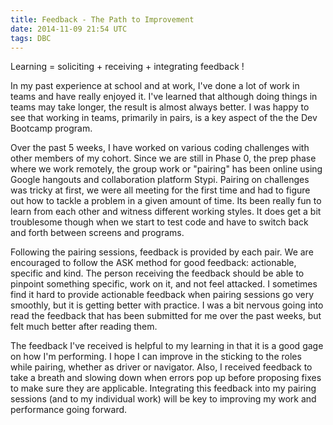 ```yaml
---
title: Feedback - The Path to Improvement
date: 2014-11-09 21:54 UTC
tags: DBC
---
```


Learning = soliciting + receiving + integrating feedback !

In my past experience at school and at work, I've done a lot of work in teams and have really enjoyed it. I've learned that although doing things in teams may take longer, the result is almost always better. I was happy to see that working in teams, primarily in pairs, is a key aspect of the the Dev Bootcamp program.

Over the past 5 weeks, I have worked on various coding challenges with other members of my cohort. Since we are still in Phase 0, the prep phase where we work remotely, the group work or "pairing" has been online using Google hangouts and collaboration platform Stypi. Pairing on challenges was tricky at first, we were all meeting for the first time and had to figure out how to tackle a problem in a given amount of time. Its been really fun to learn from each other and witness different working styles. It does get a bit troublesome though when we start to test code and have to switch back and forth between screens and programs.

Following the pairing sessions, feedback is provided by each pair. We are encouraged to follow the ASK method for good feedback: actionable, specific and kind. The person receiving the feedback should be able to pinpoint something specific, work on it, and not feel attacked. I sometimes find it hard to provide actionable feedback when pairing sessions go very smoothly, but it is getting better with practice. I was a bit nervous going into read the feedback that has been submitted for me over the past weeks, but felt much better after reading them.

The feedback I've received is helpful to my learning in that it is a good gage on how I'm performing. I hope I can improve in the sticking to the roles while pairing, whether as driver or navigator. Also, I received feedback to take a breath and slowing down when errors pop up before proposing fixes to make sure they are applicable. Integrating this feedback into my pairing sessions (and to my individual work) will be key to improving my work and performance going forward.